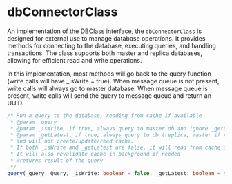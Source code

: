 dbConnectorClass
================

An implementation of the DBClass interface, the `dbConnectorClass` is designed for external use to manage database operations. It provides methods for connecting to the database, executing queries, and handling transactions. The class supports both master and replica databases, allowing for efficient read and write operations.

In this implementation, most methods will go back to the query function (write calls will have _isWrite = true).
When message queue is not present, write calls will always go to master database.
When message queue is present, write calls will send the query to message queue and return an UUID.

```typescript
/* Run a query to the database, reading from cache if available
 * @param _query
 * @param _isWrite, if true, always query to master db and ignore _getLatest.
 * @param _getLatest, if true, always query to db (replica, master if replica is undefined)
 * and will not create/update/read cache.
 * If both _isWrite and _getLatest are false, it will read from cache if available, db if not.
 * It will also revalidate cache in background if needed
 * @returns result of the query
 */
query(_query: Query, _isWrite: boolean = false, _getLatest: boolean = false): Promise<QueryResult>
```